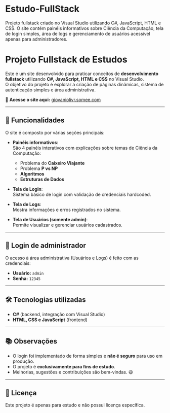 # Estudo-FullStack
Projeto fullstack criado no Visual Studio utilizando C#, JavaScript, HTML e CSS. O site contém painéis informativos sobre Ciência da Computação, tela de login simples, área de logs e gerenciamento de usuários acessível apenas para administradores.

# Projeto Fullstack de Estudos

Este é um site desenvolvido para praticar conceitos de **desenvolvimento fullstack** utilizando **C#, JavaScript, HTML e CSS** no Visual Studio.  
O objetivo do projeto é explorar a criação de páginas dinâmicas, sistema de autenticação simples e área administrativa.

🔗 **Acesse o site aqui:** [giovaniolivr.somee.com](http://giovaniolivr.somee.com)

---

## 🚀 Funcionalidades

O site é composto por várias seções principais:

- **Painéis informativos**:  
  São 4 painéis interativos com explicações sobre temas de Ciência da Computação:  
  - Problema do **Caixeiro Viajante**  
  - Problema **P vs NP**  
  - **Algoritmos**  
  - **Estruturas de Dados**

- **Tela de Login**:  
  Sistema básico de login com validação de credenciais hardcoded.

- **Tela de Logs**:  
  Mostra informações e erros registrados no sistema.

- **Tela de Usuários (somente admin)**:  
  Permite visualizar e gerenciar usuários cadastrados.

---

## 🔑 Login de administrador

O acesso à área administrativa (Usuários e Logs) é feito com as credenciais:

- **Usuário:** `admin`  
- **Senha:** `12345`

---

## 🛠️ Tecnologias utilizadas
- **C#** (backend, integração com Visual Studio)  
- **HTML, CSS e JavaScript** (frontend)  

---

## 📚 Observações
- O login foi implementado de forma simples e **não é seguro** para uso em produção.  
- O projeto é **exclusivamente para fins de estudo**.  
- Melhorias, sugestões e contribuições são bem-vindas. 😃

---

## 📜 Licença
Este projeto é apenas para estudo e não possui licença específica.

